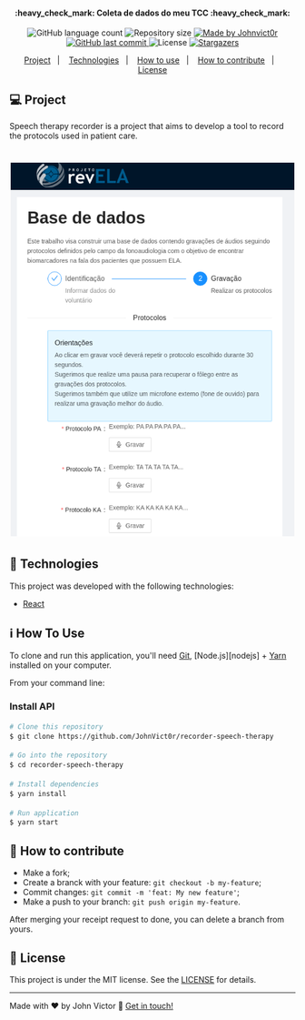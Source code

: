 <h4 align="center"> 
	:heavy_check_mark: Coleta de dados do meu TCC :heavy_check_mark:
</h4>
<p align="center">
  <img alt="GitHub language count" src="https://img.shields.io/github/languages/count/JohnVict0r/recorder-speech-therapy?color=%2304D361">

  <img alt="Repository size" src="https://img.shields.io/github/repo-size/JohnVict0r/recorder-speech-therapy">
	
  <a href="https://www.linkedin.com/in/johnv-alves/">
    <img alt="Made by Johnvict0r" src="https://img.shields.io/badge/made%20by-JohnVict0r-%2304D361">
  </a>

  <a href="https://github.com/JohnVict0r/recorder-speech-therapy/commits/master">
    <img alt="GitHub last commit" src="https://img.shields.io/github/last-commit/JohnVict0r/recorder-speech-therapy">
  </a>

  <img alt="License" src="https://img.shields.io/badge/license-MIT-brightgreen">
   <a href="https://github.com/JohnVict0r/recorder-speech-therapy/stargazers">
    <img alt="Stargazers" src="https://img.shields.io/github/stars/JohnVict0r/recorder-speech-therapy?style=social">
  </a>
</p>
<p align="center">
  <a href="#-project">Project</a>&nbsp;&nbsp;&nbsp;|&nbsp;&nbsp;&nbsp;
  <a href="#rocket-Technologies">Technologies</a>&nbsp;&nbsp;&nbsp;|&nbsp;&nbsp;&nbsp;
  <a href="#-how-to-use">How to use</a>&nbsp;&nbsp;&nbsp;|&nbsp;&nbsp;&nbsp;
  <a href="#-how-to-contribute">How to contribute</a>&nbsp;&nbsp;&nbsp;|&nbsp;&nbsp;&nbsp;
  <a href="#memo-license">License</a>
</p>

## 💻 Project

Speech therapy recorder is a project that aims to develop a tool to record the protocols used in patient care.

<h1 align="center">
    <img alt="second-step-Page" title="second-step-Page" src=".github/recorder.png" width="500px" />
</h1>


## :rocket: Technologies

This project was developed with the following technologies:

- [React](https://reactjs.org)


## :information_source: How To Use

To clone and run this application, you'll need [Git](https://git-scm.com), [Node.js][nodejs] + [Yarn][yarn] installed on your computer.

From your command line:

### Install API
```bash
# Clone this repository
$ git clone https://github.com/JohnVict0r/recorder-speech-therapy

# Go into the repository
$ cd recorder-speech-therapy

# Install dependencies
$ yarn install

# Run application
$ yarn start
```

## 🤔 How to contribute

- Make a fork;
- Create a branck with your feature: `git checkout -b my-feature`;
- Commit changes: `git commit -m 'feat: My new feature'`;
- Make a push to your branch: `git push origin my-feature`.

After merging your receipt request to done, you can delete a branch from yours.

## :memo: License

This project is under the MIT license. See the [LICENSE](LICENSE.md) for details.

---

Made with ♥ by John Victor :wave: [Get in touch!](https://www.linkedin.com/in/johnv-alves/)

[yarn]: https://yarnpkg.com/
[vc]: https://code.visualstudio.com/
[vceditconfig]: https://marketplace.visualstudio.com/items?itemName=EditorConfig.EditorConfig
[vceslint]: https://marketplace.visualstudio.com/items?itemName=dbaeumer.vscode-eslint
[prettier]: https://marketplace.visualstudio.com/items?itemName=esbenp.prettier-vscode
